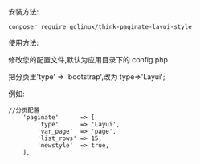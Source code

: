 安装方法:
```
conposer require gclinux/think-paginate-layui-style
```
使用方法:

修改您的配置文件,默认为应用目录下的 config.php

把分页里'type'      => 'bootstrap',改为 type=>'Layui';

例如:

```
//分页配置
    'paginate'      => [
        'type'      => 'Layui',
        'var_page'  => 'page',
        'list_rows' => 15,
        'newstyle'  => true,
    ],
```

